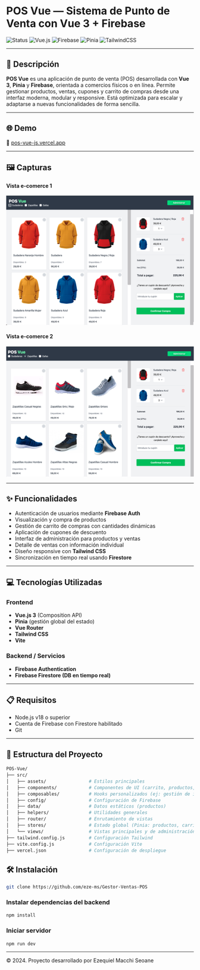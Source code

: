 # POS Vue — Sistema de Punto de Venta con Vue 3 + Firebase

![Status](https://img.shields.io/badge/status-live-success?style=flat-square)
![Vue.js](https://img.shields.io/badge/frontend-Vue.js-42b883?style=flat-square)
![Firebase](https://img.shields.io/badge/backend-Firebase-orange?style=flat-square)
![Pinia](https://img.shields.io/badge/state-Pinia-yellow?style=flat-square)
![TailwindCSS](https://img.shields.io/badge/styling-TailwindCSS-38bdf8?style=flat-square)

---

## 📄 Descripción

**POS Vue** es una aplicación de punto de venta (POS) desarrollada con **Vue 3**, **Pinia** y **Firebase**, orientada a comercios físicos o en línea. Permite gestionar productos, ventas, cupones y carrito de compras desde una interfaz moderna, modular y responsive. Está optimizada para escalar y adaptarse a nuevas funcionalidades de forma sencilla.

---


## 🌐 Demo

🔗 [pos-vue-js.vercel.app](https://eze-ms-pos-vue-js.vercel.app/)

---

## 🖼️ Capturas

#### Vista e-comerce 1
![Vista sudaderas](./public/img/ecomerce1.png)

#### Vista e-comerce 2
![Vista zapatillas](./public/img/ecomerce2.png)


---

## ✨ Funcionalidades

- Autenticación de usuarios mediante **Firebase Auth**
- Visualización y compra de productos
- Gestión de carrito de compras con cantidades dinámicas
- Aplicación de cupones de descuento
- Interfaz de administración para productos y ventas
- Detalle de ventas con información individual
- Diseño responsive con **Tailwind CSS**
- Sincronización en tiempo real usando **Firestore**

---

## 💻 Tecnologías Utilizadas

### Frontend

- **Vue.js 3** (Composition API)
- **Pinia** (gestión global del estado)
- **Vue Router**
- **Tailwind CSS**
- **Vite**

### Backend / Servicios

- **Firebase Authentication**
- **Firebase Firestore (DB en tiempo real)**

---

## 📋 Requisitos

- Node.js v18 o superior
- Cuenta de Firebase con Firestore habilitado
- Git

---

## 🧱 Estructura del Proyecto

```bash
POS-Vue/
├── src/
│   ├── assets/                # Estilos principales
│   ├── components/            # Componentes de UI (carrito, productos, navegación, etc.)
│   ├── composables/           # Hooks personalizados (ej: gestión de imágenes)
│   ├── config/                # Configuración de Firebase
│   ├── data/                  # Datos estáticos (productos)
│   ├── helpers/               # Utilidades generales
│   ├── router/                # Enrutamiento de vistas
│   ├── stores/                # Estado global (Pinia: productos, carrito, ventas, cupones)
│   └── views/                 # Vistas principales y de administración
├── tailwind.config.js         # Configuración Tailwind
├── vite.config.js             # Configuración Vite
├── vercel.json                # Configuración de despliegue

```

## 🛠️ Instalación

```bash
git clone https://github.com/eze-ms/Gestor-Ventas-POS

```

### Instalar dependencias del backend
```bash
npm install
```

### Iniciar servidor
```bash
npm run dev
```
---

© 2024. Proyecto desarrollado por Ezequiel Macchi Seoane